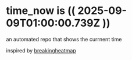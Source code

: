# time_now is (( 2025-09-09T01:00:00.739Z ))

an automated repo that shows the currnent time

inspired by [breakingheatmap](https://github.com/breakingheatmap/breakingheatmap)